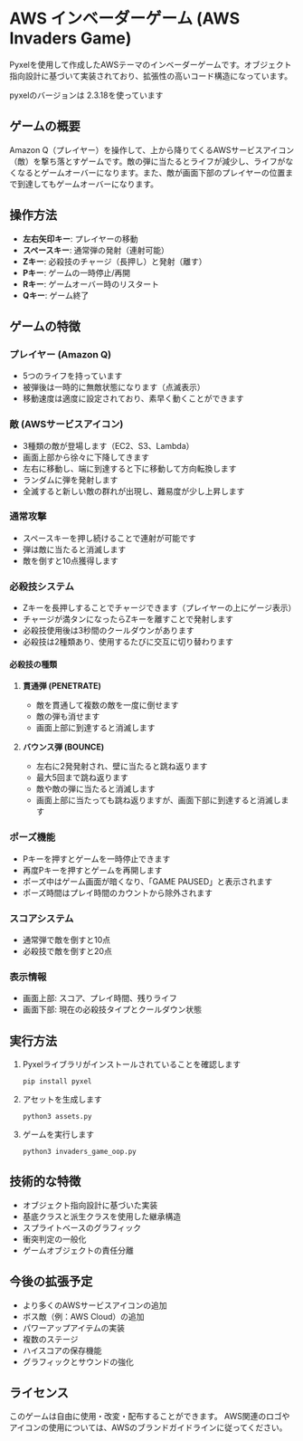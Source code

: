 # AWS インベーダーゲーム (AWS Invaders Game)

Pyxelを使用して作成したAWSテーマのインベーダーゲームです。オブジェクト指向設計に基づいて実装されており、拡張性の高いコード構造になっています。

pyxelのバージョンは 2.3.18を使っています

## ゲームの概要

Amazon Q（プレイヤー）を操作して、上から降りてくるAWSサービスアイコン（敵）を撃ち落とすゲームです。敵の弾に当たるとライフが減少し、ライフがなくなるとゲームオーバーになります。また、敵が画面下部のプレイヤーの位置まで到達してもゲームオーバーになります。

## 操作方法

- **左右矢印キー**: プレイヤーの移動
- **スペースキー**: 通常弾の発射（連射可能）
- **Zキー**: 必殺技のチャージ（長押し）と発射（離す）
- **Pキー**: ゲームの一時停止/再開
- **Rキー**: ゲームオーバー時のリスタート
- **Qキー**: ゲーム終了

## ゲームの特徴

### プレイヤー (Amazon Q)
- 5つのライフを持っています
- 被弾後は一時的に無敵状態になります（点滅表示）
- 移動速度は適度に設定されており、素早く動くことができます

### 敵 (AWSサービスアイコン)
- 3種類の敵が登場します（EC2、S3、Lambda）
- 画面上部から徐々に下降してきます
- 左右に移動し、端に到達すると下に移動して方向転換します
- ランダムに弾を発射します
- 全滅すると新しい敵の群れが出現し、難易度が少し上昇します

### 通常攻撃
- スペースキーを押し続けることで連射が可能です
- 弾は敵に当たると消滅します
- 敵を倒すと10点獲得します

### 必殺技システム
- Zキーを長押しすることでチャージできます（プレイヤーの上にゲージ表示）
- チャージが満タンになったらZキーを離すことで発射します
- 必殺技使用後は3秒間のクールダウンがあります
- 必殺技は2種類あり、使用するたびに交互に切り替わります

#### 必殺技の種類
1. **貫通弾 (PENETRATE)**
   - 敵を貫通して複数の敵を一度に倒せます
   - 敵の弾も消せます
   - 画面上部に到達すると消滅します

2. **バウンス弾 (BOUNCE)**
   - 左右に2発発射され、壁に当たると跳ね返ります
   - 最大5回まで跳ね返ります
   - 敵や敵の弾に当たると消滅します
   - 画面上部に当たっても跳ね返りますが、画面下部に到達すると消滅します

### ポーズ機能
- Pキーを押すとゲームを一時停止できます
- 再度Pキーを押すとゲームを再開します
- ポーズ中はゲーム画面が暗くなり、「GAME PAUSED」と表示されます
- ポーズ時間はプレイ時間のカウントから除外されます

### スコアシステム
- 通常弾で敵を倒すと10点
- 必殺技で敵を倒すと20点

### 表示情報
- 画面上部: スコア、プレイ時間、残りライフ
- 画面下部: 現在の必殺技タイプとクールダウン状態

## 実行方法

1. Pyxelライブラリがインストールされていることを確認します
   ```
   pip install pyxel
   ```

2. アセットを生成します
   ```
   python3 assets.py
   ```

3. ゲームを実行します
   ```
   python3 invaders_game_oop.py
   ```

## 技術的な特徴

- オブジェクト指向設計に基づいた実装
- 基底クラスと派生クラスを使用した継承構造
- スプライトベースのグラフィック
- 衝突判定の一般化
- ゲームオブジェクトの責任分離

## 今後の拡張予定

- より多くのAWSサービスアイコンの追加
- ボス敵（例：AWS Cloud）の追加
- パワーアップアイテムの実装
- 複数のステージ
- ハイスコアの保存機能
- グラフィックとサウンドの強化

## ライセンス

このゲームは自由に使用・改変・配布することができます。
AWS関連のロゴやアイコンの使用については、AWSのブランドガイドラインに従ってください。
